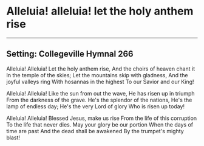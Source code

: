 # Alleluia! alleluia! let the holy anthem rise

***

## Setting: Collegeville Hymnal 266

Alleluia! Alleluia!
Let the holy anthem rise,
And the choirs of heaven chant it
In the temple of the skies;
Let the mountains skip with gladness,
And the joyful valleys ring
With hosannas in the highest
To our Savior and our King!

Alleluia! Alleluia!
Like the sun from out the wave,
He has risen up in triumph
From the darkness of the grave.
He's the splendor of the nations,
He's the lamp of endless day;
He's the very Lord of glory
Who is risen up today!

Alleluia! Alleluia!
Blessed Jesus, make us rise
From the life of this corruption
To the life that never dies.
May your glory be our portion
When the days of time are past
And the dead shall be awakened
By the trumpet's mighty blast!